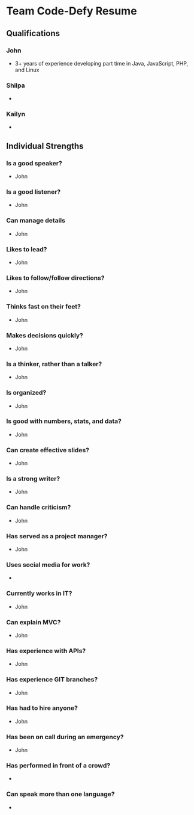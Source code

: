# Team Code-Defy Resume
## Qualifications
### John
* 3+ years of experience developing part time in Java, JavaScript, PHP, and Linux
### Shilpa
* 
### Kailyn
* 

## Individual Strengths
### Is a good speaker?
* John
### Is a good listener?
* John
### Can manage details
* John
### Likes to lead?
* John
### Likes to follow/follow directions?
* John
### Thinks fast on their feet?
* John
### Makes decisions quickly?
* John
### Is a thinker, rather than a talker?
* John
### Is organized?
* John
### Is good with numbers, stats, and data?
* John
### Can create effective slides?
* John
### Is a strong writer?
* John
### Can handle criticism?
* John
### Has served as a project manager?
* John
### Uses social media for work?
* 
### Currently works in IT?
* John
### Can explain MVC?
* John
### Has experience with APIs?
* John
### Has experience GIT branches?
* John
### Has had to hire anyone?
* John
### Has been on call during an emergency?
* John
### Has performed in front of a crowd?
* 
### Can speak more than one language?
* 
